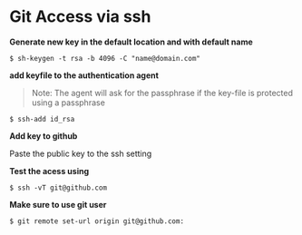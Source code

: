 # Git Access via ssh

**Generate new key in the default location and with default name**

    $ sh-keygen -t rsa -b 4096 -C "name@domain.com"

**add keyfile to the authentication agent** 

> Note: The agent will ask for the passphrase if the key-file is protected using a passphrase

    $ ssh-add id_rsa 

**Add key to github**

Paste the public key to the ssh setting 

**Test the acess using**
 
    $ ssh -vT git@github.com

**Make sure to use git user**

    $ git remote set-url origin git@github.com:
